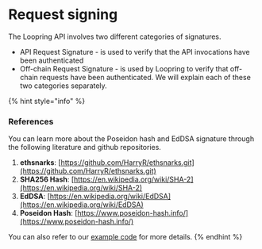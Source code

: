 # Request signing

The Loopring API involves two different categories of signatures.&#x20;

* API Request Signature - is used to verify that the API invocations have been authenticated
* Off-chain Request Signature - is used by Loopring to verify that off-chain requests have been authenticated. We will explain each of these two categories separately.

{% hint style="info" %}
### References <a href="#references" id="references"></a>

You can learn more about the Poseidon hash and EdDSA signature through the following literature and github repositories.

1. **ethsnarks**: [https://github.com/HarryR/ethsnarks.git](https://github.com/HarryR/ethsnarks.git)
2. **SHA256 Hash**: [https://en.wikipedia.org/wiki/SHA-2](https://en.wikipedia.org/wiki/SHA-2)
3. **EdDSA**: [https://en.wikipedia.org/wiki/EdDSA](https://en.wikipedia.org/wiki/EdDSA)
4. **Poseidon Hash**: [https://www.poseidon-hash.info/](https://www.poseidon-hash.info/)

You can also refer to our [example code](https://docs-protocol.loopring.io/resources/signature/sdk-signature/mock-signature) for more details.
{% endhint %}

### &#x20;<a href="#references" id="references"></a>
